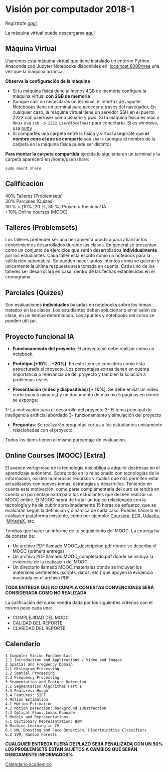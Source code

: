 # Visión por computador  2018-1

_Regístrate [aquí](https://goo.gl/forms/VJRlUKah7DlMBLlf2)_. 
                                            
La máquina virtual puede descargarse [aquí](https://drive.google.com/file/d/1KxCUZlXDgyvJzfs6s7EfegMVS1HL_bXq/view?usp=sharing)


## Máquina Virtual

Usaremos esta máquina virtual que tiene instalado un entorno Python Anaconda con Jupyter Notebooks disponibles en  [localhost:8008/tree](http://localhost:8008/tree) una vez que la máquina arranca.

**Observa la configuración de la máquina**

- Si tu máquina física tiene al menos 4GB de memoria configura la máquina virtual **con 2GB de memoria**
- Aunque casi no necesitarás un terminal, el interfaz de Jupyter Notebooks tiene un terminal para acceder a través del navegador. En cualquier caso, la máquina virtual tiene un servidor SSH en el puerto 2222 con user/user como usuario y pwd. Si tu máquina física es mac o linux usa `ssh -p 2222 user@localhost` para conectarte. Si es windows, usa [putty](https://www.putty.org/)
- Si compartes una carpeta entre la física y virtual asegúrate que **el nombre cone el que se comparte** sea `share` (aunque el nombre de la carpeta en la máquina física puede ser distinto)

**Para montar la carpeta compartida** ejecuta lo siguiente en un terminal y la carpeta aparecerá en /home/user/share:

    sudo mount share


## Calificación
40% Talleres (Problemsets)<br/>
30% Parciales (Quizes) <br/>
30 % + [10% ,20 %, 30 %] Proyecto funcional IA <br/>
+10% Online courses (MOOC)

## Talleres (Problemsets)

Los talleres pretender ser una herramienta practica para afianzar los conocimientos desarrollados durante las clases. En general se presentan como un conjunto de ejercicios que serán desarrollados **individualmente** por los estudiantes. Cada taller esta escrito como un notebook para la validación automática. Se pueden hacer tantos intentos como se quieran y unicamente la última respuesta será tomada en cuenta. Cada uno de los talleres ser desarrollará en casa, dentro de las fechas establecidas en el cronograma. 


## Parciales (Quizes)

Son evaluaciones **individuales** basadas en notebooks sobre los temas tratados en las clases. Los estudiantes deben solucionarlo en el salón de clase, en un tiempo determinado. Los apuntes y notebooks del curso se pueden utilizar. 


## Proyecto funcional IA

- **Funcionamiento del proyecto**. El proyecto se debe realizar como un notebook.  

- **Prototipo [+10% - +20%]**:  En este item se considera como esta estructurado el proyecto. Los porcentajes extras tienen en cuenta importancia o relevancia de 
del proyecto y también la solución a problemas  reales.

- **Presentación (video y diapositivas) [+ 10%]**:  Se debe enviar un video corto (max 5 minutos) y un documento de máximo 5 páginas en donde se exponga: 

1- La motivación para el desarrollo del proyecto
2- El tema principal de inteligencia artificial abordado
3- funcionamiento y simulación del proyecto


- **Preguntas**: Se realizarán preguntas cortas a los estudiantes unicamente relacionadas con el proyecto. 
 
Todos los items tienen el mismo porcentaje de evaluación. 


## Online Courses (MOOC) [Extra]

El avance vertiginoso de la tecnología nos obliga a adquirir destresas en el aprendizaje autónomo. Sobre todo en lo relacionado con tecnologias de la información, existen numerosos recursos virtuales que nos permiten estar actualizados con nuevos temas, estrategias y desarrollos. Teniendo en cuenta esta motivación, como parte complementaria del curo se tendrá en cuenta un porcentaje extra para los estudiantes que deseen realizar un MOOC online. El MOOC habrá de tratar un topico relacionado con la tecnología y ha de cubrir aproximadamente 15 horas de esfuerzo, que se evaluarán según la definición y dinámica de cada caso. Puedes hacerlo en cualquier plataforma existente, como por ejemplo: [Coursera](www.coursera.org), [EDX](www.edx.org), [Udacity](www.udacity.org),  [MiriadaX](https://miriadax.net/), etc.

Tendras que hacer un informe de tu seguimiento del MOOC. La entrega ha de constar de:

- Un archivo PDF llamado MOOC_descripcion.pdf donde se describa el MOOC (primera entrega)
- Un archivo PDF llamado MOOC_completado.pdf donde se incluya la evidencia de la realizacin del MOOC
- Un directorio llamado MOOC_materiales donde se incluyan los materiales pertinentes (scripts, datos, etc.) que apoyen la evidencia mostrada en el archivo PDF.

**TODA ENTREGA QUE NO CUMPLA CON ESTAS CONVENCIONES SERÁ CONSIDERADA COMO NO REALIZADA**

La calificación del curso vendrá dada por los siguientes criterios con el mismo peso cada uno:

- COMPLEJIDAD DEL MOOC
- CALIDAD DEL REPORTE 
- CLARIDAD DEL REPORTE

## Calendario 


    1 Computer Vision Fundamentals
    1.1 Introduction and Applications / Video and Images
    2 Spatial and Frequency Domain
    2.1 Histogram Processing
    2.2 Spatial Processing
    2.3 Frequency Processing
    3 Segmentation and Feature Detection 
    3.1 Segmentation Algorithms Part 1
    3.3 Features: Hough
    3.4 Features: SIFT
    4 Motion Estimation
    4.1 Motion Estimation 
    4.2 Motion Detection: background substraction
    4.3 Optical Flow: Lukas Kannade
    5 Models and Representations
    5.1 Dictionary Representation: BoW
    6 Machine Learning in CV
    6.1 NN, Boosting and Face Detection, Discriminative Classifiers
    6.2 SVM, Random Forests 



**CUALQUIER ENTREGA FUERA DE PLAZO SERÁ PENALIZADA CON UN 50%**
**LOS PROBLEMSETS ESTAN SUJETOS A CAMBIOS QUE SERÁN DEBIDAMENTE INFORMADOS%**
    
[Calendario academico](https://www.uis.edu.co/webUIS/es/academia/calendariosAcademicos/2018/acuerdoAcad094_2018.pdf)


